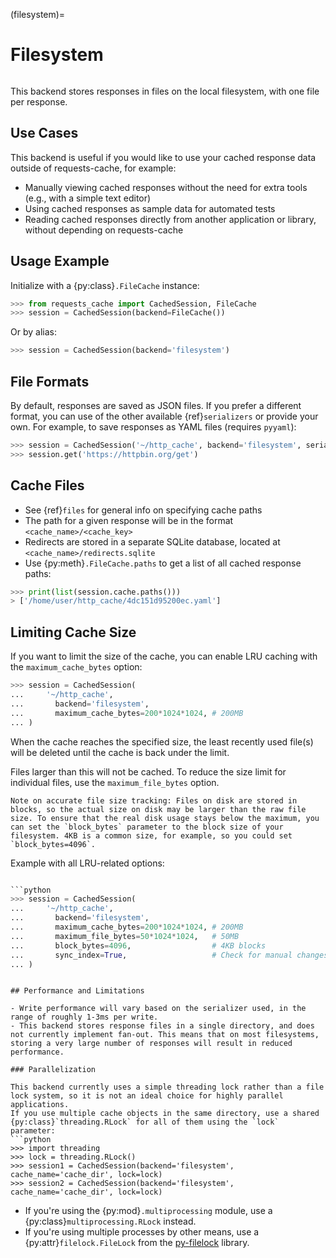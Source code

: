 (filesystem)=
# Filesystem
```{image} ../../_static/files-generic.png
```

This backend stores responses in files on the local filesystem, with one file per response.

## Use Cases
This backend is useful if you would like to use your cached response data outside of requests-cache,
for example:

- Manually viewing cached responses without the need for extra tools (e.g., with a simple text editor)
- Using cached responses as sample data for automated tests
- Reading cached responses directly from another application or library, without depending on requests-cache

## Usage Example
Initialize with a {py:class}`.FileCache` instance:
```python
>>> from requests_cache import CachedSession, FileCache
>>> session = CachedSession(backend=FileCache())
```

Or by alias:
```python
>>> session = CachedSession(backend='filesystem')
```

## File Formats
By default, responses are saved as JSON files. If you prefer a different format, you can use of the
other available {ref}`serializers` or provide your own. For example, to save responses as
YAML files (requires `pyyaml`):
```python
>>> session = CachedSession('~/http_cache', backend='filesystem', serializer='yaml')
>>> session.get('https://httpbin.org/get')
```

## Cache Files
- See {ref}`files` for general info on specifying cache paths
- The path for a given response will be in the format `<cache_name>/<cache_key>`
- Redirects are stored in a separate SQLite database, located at `<cache_name>/redirects.sqlite`
- Use {py:meth}`.FileCache.paths` to get a list of all cached response paths:
```python
>>> print(list(session.cache.paths()))
> ['/home/user/http_cache/4dc151d95200ec.yaml']
```

## Limiting Cache Size
If you want to limit the size of the cache, you can enable LRU caching with the `maximum_cache_bytes` option:

```python
>>> session = CachedSession(
...     '~/http_cache',
...       backend='filesystem',
...       maximum_cache_bytes=200*1024*1024, # 200MB
... )
```

When the cache reaches the specified size, the least recently used file(s) will be deleted until the cache is back under the limit.

Files larger than this will not be cached. To reduce the size limit for individual files, use the `maximum_file_bytes` option.

```{note}
Note on accurate file size tracking: Files on disk are stored in blocks, so the actual size on disk may be larger than the raw file size. To ensure that the real disk usage stays below the maximum, you can set the `block_bytes` parameter to the block size of your filesystem. 4KB is a common size, for example, so you could set `block_bytes=4096`.
```

Example with all LRU-related options:
```python

```python
>>> session = CachedSession(
...     '~/http_cache',
...       backend='filesystem',
...       maximum_cache_bytes=200*1024*1024, # 200MB
...       maximum_file_bytes=50*1024*1024,   # 50MB
...       block_bytes=4096,                  # 4KB blocks
...       sync_index=True,                   # Check for manual changes on disk since last use
... )
```
```

## Performance and Limitations

- Write performance will vary based on the serializer used, in the range of roughly 1-3ms per write.
- This backend stores response files in a single directory, and does not currently implement fan-out. This means that on most filesystems, storing a very large number of responses will result in reduced performance.

### Parallelization

This backend currently uses a simple threading lock rather than a file lock system, so it is not an ideal choice for highly parallel applications.
If you use multiple cache objects in the same directory, use a shared {py:class}`threading.RLock` for all of them using the `lock` parameter:
```python
>>> import threading
>>> lock = threading.RLock()
>>> session1 = CachedSession(backend='filesystem', cache_name='cache_dir', lock=lock)
>>> session2 = CachedSession(backend='filesystem', cache_name='cache_dir', lock=lock)
```

- If you're using the {py:mod}`.multiprocessing` module, use a {py:class}`multiprocessing.RLock` instead.
- If you're using multiple processes by other means, use a {py:attr}`filelock.FileLock` from the [py-filelock](https://py-filelock.readthedocs.io/) library.

